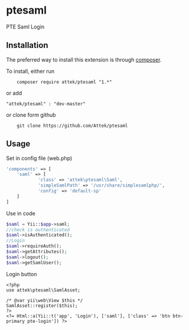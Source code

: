 # ptesaml
PTE Saml Login

## Installation

The preferred way to install this extension is through [composer](http://getcomposer.org/download/).

To install, either run
```
    composer require attek/ptesaml "1.*" 
```

or add 

```
"attek/ptesaml" : "dev-master"
```

or clone form github

```
    git clone https://github.com/Attek/ptesaml
```

## Usage

Set in config file (web.php)
```php
'components' => [
    'saml' => [
            'class' => 'attek\ptesaml\Saml',
            'simpleSamlPath' => '/usr/share/simplesamlphp/',
            'config' => 'default-sp'
    ]
]
```

Use in code
```php
$saml = Yii::$app->saml;
//check is authenticated
$saml->isAuthenticated();
//Login
$saml->requireAuth();
$saml->getAttributes();
$saml->logout();
$saml->getSamlUser();
```
Login button
```
<?php
use attek\ptesaml\SamlAsset;

/* @var yii\web\View $this */
SamlAsset::register($this);
?>
<?= Html::a(Yii::t('app', 'Login'), ['saml'], ['class' => 'btn btn-primary pte-login']) ?>
```